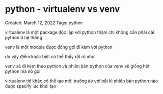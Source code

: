 # python - virtualenv vs venv

Created: March 12, 2022
Tags: python

virtualenv là một package độc lập với python thậm chí không cần phải cài python ở hệ thống

venv là một module được đóng gói đi kèm với python

do vậy điểm khác biệt có thể thấy rất rõ như

venv sẽ đi kèm theo python và phiên bản python của venv sẽ giống hệt python mà nó gọi

virtualenv thì khác có thể tạo môi trưởng ảo với bất kì phiên bản python nào được specify lúc khởi tạo